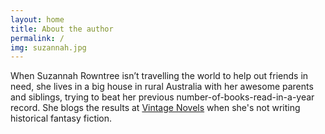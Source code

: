 ```yaml
---
layout: home
title: About the author
permalink: /
img: suzannah.jpg
---
```


When Suzannah Rowntree isn’t travelling the world to help out friends in need, she lives in a big house in rural Australia with her awesome parents and siblings, trying to beat her previous number-of-books-read-in-a-year record. She blogs the results at [Vintage Novels](http://www.vintagenovels.com/) when she's not writing historical fantasy fiction.

[<i class="fa fa-facebook fa-2x" aria-hidden="true"></i>](http://www.facebook.com/InWhichIReadVintageNovels)    [<i class="fa fa-instagram fa-2x" aria-hidden="true"></i>](https://instagram.com/suzannahsnaps/)    [<i class="fa fa-amazon fa-2x" aria-hidden="true"></i>](https://www.amazon.com/Suzannah-Rowntree/e/B00CXZM07Q)    [<i class="fa fa-book fa-2x" aria-hidden="true"></i>](https://www.goodreads.com/author/show/8132033.Suzannah_Rowntree)    [<i class="fa fa-twitter fa-2x" aria-hidden="true"></i>](https://twitter.com/suzannahtweets)    [<i class="fa fa-pinterest-p fa-2x" aria-hidden="true"></i>](http://www.pinterest.com/suzannahpins/)    [<i class="fa fa-envelope fa-2x" aria-hidden="true"></i>](rosa.gaudea@gmail.com)
